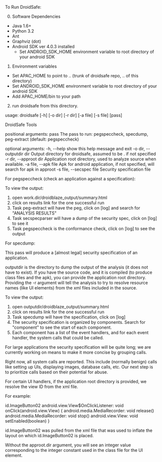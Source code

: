 To Run DroidSafe:

0. Software Dependencies
* Java 1.6+
* Python 3.2
* Ant
* Graphviz (dot)
* Android SDK ver 4.0.3 installed
  * Set ANDROID_SDK_HOME environment variable to root directory of your android SDK

1. Environment variables
* Set APAC_HOME to point to .. (trunk of droidsafe repo, .. of this directory)
* Set ANDROID_SDK_HOME environment variable to root directory of your android SDK
* Add APAC_HOME/bin to your path

2. run droidsafe from this directory.

usage: droidsafe [-h] [-o dir] [-r dir] [-a file] [-s file] [pass]

DroidSafe Tools

positional arguments:
  pass                  The pass to run: pegspeccheck, specdump, peg-extract
                        (default: pegspeccheck)

optional arguments:
  -h, --help            show this help message and exit
  -o dir, --outputdir dir
                        Output directory for droidsafe, assumed to be . if not
                        specified
  -r dir, --approot dir
                        Application root directory, used to analyze source
                        when available.
  -a file, --apk file   Apk for android application, if not specified, will
                        search for apk in approot
  -s file, --secspec file
                        Security specification file

For pegspeccheck (check an application against a specification):

To view the output:
1. open work.dir/droidblaze_output/summary.html
2. click on results link for the one successful run
3. Task peg-extract will have the peg, click on [log] and search for "ANALYSIS RESULTS"
4. Task secspecparser will have a dump of the security spec, click on [log] to see it
5. Task pegspeccheck is the conformance check, click on [log] to see the output


For specdump:

This pass will produce a [almost legal] security specification of an
application. 


outputdir is the directory to dump the output of the analysis (it does
not have to exist).  If you have the source code, and it is compiled
(to produce class files and the apk), you can provide the application
root directory.  Providing the -r argument will tell the analysis to
try to resolve resource names (like UI elements) from the xml files
included in the source.

To view the output:

1. open outputdir/droidblaze_output/summary.html
2. click on results link for the one successful run
3. Task specdump will have the specification, click on [log] 
4. The security specification is organized by components.  Search for
"component" to see the start of each component.
5.  Each component has a list of the event handlers, and for each
event handler, the system calls that could be called.

For large applications the security specification will be quite long;
we are currently working on means to make it more concise by grouping
calls.  

Right now, all system calls are reported.  This include (normally
benign) calls like setting up UIs, displaying images, database calls,
etc.  Our next step is to prioritize calls based on their potential
for abuse.

For certain UI handlers, if the application root directory is
provided, we resolve the view ID from the xml file.

For example:

id.ImageButton02 android.view.View$OnClickListener: void onClick(android.view.View)
{
	android.media.MediaRecorder: void release()
	android.media.MediaRecorder: void stop()
	android.view.View: void setEnabled(boolean)
}

id.ImageButton02 was pulled from the xml file that was used to inflate
the layout on which id.ImageButton02 is placed.

Without the approot.dir argument, you will see an integer value
corresponding to the integer constant used in the class file for the
UI element. 



